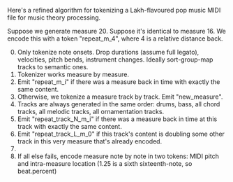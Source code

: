 Here's a refined algorithm for tokenizing a Lakh-flavoured pop music MIDI file for music theory processing.

Suppose we generate measure 20. Suppose it's identical to measure 16. We encode this with a token "repeat_m_4", where 4 is a relative distance back.

0. Only tokenize note onsets. Drop durations (assume full legato), velocities, pitch bends, instrument changes. Ideally sort-group-map tracks to semantic ones.
1. Tokenizer works measure by measure.
2. Emit "repeat_m_i" if there was a measure back in time with exactly the same content.
3. Otherwise, we tokenize a measure track by track. Emit "new_measure".
4. Tracks are always generated in the same order: drums, bass, all chord tracks, all melodic tracks, all ornamentation tracks.
5. Emit "repeat_track_N_m_i" if there was a measure back in time at this track with exactly the same content.
6. Emit "repeat_track_L_m_0" if this track's content is doubling some other track in this very measure that's already encoded.
7. 
99. If all else fails, encode measure note by note in two tokens: MIDI pitch and intra-measure location (1.25 is a sixth sixteenth-note, so beat.percent)
